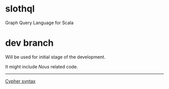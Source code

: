 # slothql
Graph Query Language for Scala

# dev branch
Will be used for initial stage of the development.

It might include _Nous_ related code.

-----------------------------------------------------

[Cypher syntax](cypher/doc/syntax.md)
